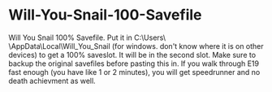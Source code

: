 # Will-You-Snail-100-Savefile
Will You Snail 100% Savefile. Put it in C:\Users\ <username>\AppData\Local\Will_You_Snail (for windows. don't know where it is on other devices) to get a 100% saveslot. It will be in the second slot. Make sure to backup the original savefiles before pasting this in.
If you walk through E19 fast enough (you have like 1 or 2 minutes), you will get speedrunner and no death achievment as well.
